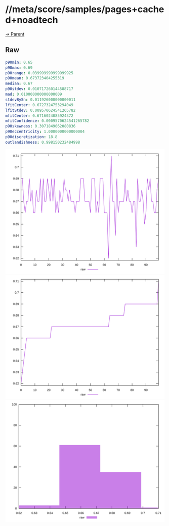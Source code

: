 
# //meta/score/samples/pages+cached+noadtech

[→ Parent](../..)


## Raw


```yaml
p90min: 0.65
p90max: 0.69
p90range: 0.039999999999999925
p90mean: 0.673723404255319
median: 0.67
p90stdev: 0.010717260144588717
mad: 0.010000000000000009
stdevBySn: 0.011926000000000011
lfitCenter: 0.6727324753294049
lfitStdev: 0.009570624541265782
mfitCenter: 0.6716024085924372
mfitConfidence: 0.0009570624541265782
p90skewness: 0.3071849062080836
p90eccentricity: 1.0000000000000004
p90discretization: 18.8
outlandishness: 0.998150232484998

```

![PLOT: raw-values](./raw/values.svg)![PLOT: raw-sorted](./raw/sorted.svg)![PLOT: raw-histogram](./raw/histogram.svg)